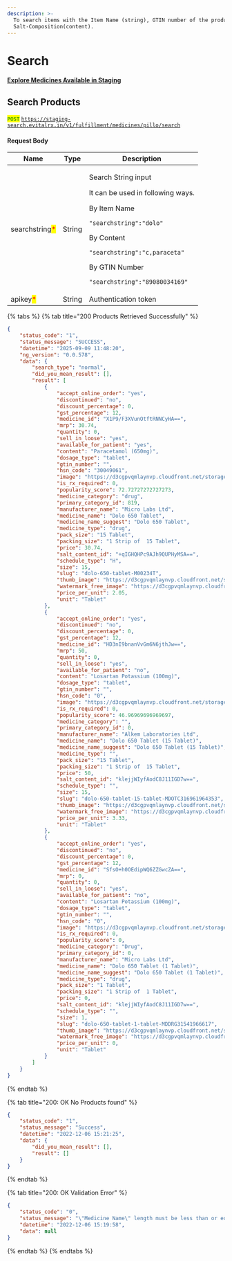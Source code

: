 ```yaml
---
description: >-
  To search items with the Item Name (string), GTIN number of the product, or
  Salt-Composition(content).
---
```


# Search

#### [Explore Medicines Available in Staging](../../getting-started-with-evitalrx.md#explore-medicines-available-in-staging)

## Search Products

<mark style="color:green;">`POST`</mark> [`https://staging-search.evitalrx.in/v1/fulfillment/medicines/pillo/search`](https://staging-search.evitalrx.in/v1/fulfillment/medicines/pillo/search)

#### Request Body

| Name                                           | Type   | Description                                                                                                                                                                                                                                                                       |
| ---------------------------------------------- | ------ | --------------------------------------------------------------------------------------------------------------------------------------------------------------------------------------------------------------------------------------------------------------------------------- |
| searchstring<mark style="color:red;">\*</mark> | String | <p>Search String input</p><p>It can be used in following ways.</p><p>By Item Name</p><p><code>"searchstring":"dolo"</code></p><p></p><p>By Content</p><p><code>"searchstring":"c,paraceta"</code></p><p></p><p>By GTIN Number</p><p><code>"searchstring":"89080034169"</code></p> |
| apikey<mark style="color:red;">\*</mark>       | String | Authentication token                                                                                                                                                                                                                                                              |

{% tabs %}
{% tab title="200 Products Retrieved Successfully" %}
```json
{
    "status_code": "1",
    "status_message": "SUCCESS",
    "datetime": "2025-09-09 11:48:20",
    "ng_version": "0.0.578",
    "data": {
        "search_type": "normal",
        "did_you_mean_result": [],
        "result": [
            {
                "accept_online_order": "yes",
                "discontinued": "no",
                "discount_percentage": 0,
                "gst_percentage": 12,
                "medicine_id": "X1P9/F3XVunOtftRNNCyHA==",
                "mrp": 30.74,
                "quantity": 0,
                "sell_in_loose": "yes",
                "available_for_patient": "yes",
                "content": "Paracetamol (650mg)",
                "dosage_type": "tablet",
                "gtin_number": "",
                "hsn_code": "30049061",
                "image": "https://d3cgpvqmlaynvp.cloudfront.net/storage/medicines/62d4e09cd4dd3.jpg",
                "is_rx_required": 0,
                "popularity_score": 72.72727272727273,
                "medicine_category": "drug",
                "primary_category_id": 819,
                "manufacturer_name": "Micro Labs Ltd",
                "medicine_name": "Dolo 650 Tablet",
                "medicine_name_suggest": "Dolo 650 Tablet",
                "medicine_type": "drug",
                "pack_size": "15 Tablet",
                "packing_size": "1 Strip of  15 Tablet",
                "price": 30.74,
                "salt_content_id": "+qIGHQHPc9AJh9QUPHyMSA==",
                "schedule_type": "H",
                "size": 15,
                "slug": "dolo-650-tablet-M00234T",
                "thumb_image": "https://d3cgpvqmlaynvp.cloudfront.net/storage/medicines/thumb/62d4e09cd4dd3.jpg",
                "watermark_free_image": "https://d3cgpvqmlaynvp.cloudfront.net/storage/itemoriginalcopy/medicines/62d4e09cd4dd3.jpg",
                "price_per_unit": 2.05,
                "unit": "Tablet"
            },
            {
                "accept_online_order": "yes",
                "discontinued": "no",
                "discount_percentage": 0,
                "gst_percentage": 12,
                "medicine_id": "HD3nI9bnanVvGm6N6jthJw==",
                "mrp": 50,
                "quantity": 0,
                "sell_in_loose": "yes",
                "available_for_patient": "no",
                "content": "Losartan Potassium (100mg)",
                "dosage_type": "tablet",
                "gtin_number": "",
                "hsn_code": "0",
                "image": "https://d3cgpvqmlaynvp.cloudfront.net/storage/medicines/default.jpg",
                "is_rx_required": 0,
                "popularity_score": 46.96969696969697,
                "medicine_category": "",
                "primary_category_id": 0,
                "manufacturer_name": "Alkem Laboratories Ltd",
                "medicine_name": "Dolo 650 Tablet (15 Tablet)",
                "medicine_name_suggest": "Dolo 650 Tablet (15 Tablet)",
                "medicine_type": "",
                "pack_size": "15 Tablet",
                "packing_size": "1 Strip of  15 Tablet",
                "price": 50,
                "salt_content_id": "klejjWIyfAodC8J11IGD7w==",
                "schedule_type": "",
                "size": 15,
                "slug": "dolo-650-tablet-15-tablet-MDOTC316961964353",
                "thumb_image": "https://d3cgpvqmlaynvp.cloudfront.net/storage/medicines/thumb/default.jpg",
                "watermark_free_image": "https://d3cgpvqmlaynvp.cloudfront.net/storage/itemoriginalcopy/medicines/default.jpg",
                "price_per_unit": 3.33,
                "unit": "Tablet"
            },
            {
                "accept_online_order": "yes",
                "discontinued": "no",
                "discount_percentage": 0,
                "gst_percentage": 12,
                "medicine_id": "SfsO+h0OEdipWQ6ZZGwcZA==",
                "mrp": 0,
                "quantity": 0,
                "sell_in_loose": "yes",
                "available_for_patient": "no",
                "content": "Losartan Potassium (100mg)",
                "dosage_type": "tablet",
                "gtin_number": "",
                "hsn_code": "0",
                "image": "https://d3cgpvqmlaynvp.cloudfront.net/storage/medicines/default.jpg",
                "is_rx_required": 0,
                "popularity_score": 0,
                "medicine_category": "Drug",
                "primary_category_id": 0,
                "manufacturer_name": "Micro Labs Ltd",
                "medicine_name": "Dolo 650 Tablet (1 Tablet)",
                "medicine_name_suggest": "Dolo 650 Tablet (1 Tablet)",
                "medicine_type": "drug",
                "pack_size": "1 Tablet",
                "packing_size": "1 Strip of  1 Tablet",
                "price": 0,
                "salt_content_id": "klejjWIyfAodC8J11IGD7w==",
                "schedule_type": "",
                "size": 1,
                "slug": "dolo-650-tablet-1-tablet-MDDRG31541966617",
                "thumb_image": "https://d3cgpvqmlaynvp.cloudfront.net/storage/medicines/thumb/default.jpg",
                "watermark_free_image": "https://d3cgpvqmlaynvp.cloudfront.net/storage/itemoriginalcopy/medicines/default.jpg",
                "price_per_unit": 0,
                "unit": "Tablet"
            }
        ]
    }
}
```
{% endtab %}

{% tab title="200: OK No Products found" %}
```json
{
    "status_code": "1",
    "status_message": "Success",
    "datetime": "2022-12-06 15:21:25",
    "data": {
        "did_you_mean_result": [],
        "result": []
    }
}
```
{% endtab %}

{% tab title="200: OK Validation Error" %}
```json
{
    "status_code": "0",
    "status_message": "\"Medicine Name\" length must be less than or equal to 20 characters long",
    "datetime": "2022-12-06 15:19:58",
    "data": null
}
```
{% endtab %}
{% endtabs %}

